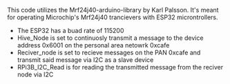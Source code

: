 This code utilizes the Mrf24j40-arduino-library by Karl Palsson. It's meant for operating Microchip's Mrf24j40 trancievers with ESP32 microntrollers.
  - The ESP32 has a buad rate of 115200
  - Hive_Node is set to continuosly transmit a message to the device address 0x6001 on the personal area netowrk 0xcafe
  - Reciver_node is set to recieve messages on the PAN 0xcafe and transmit said message via I2C as a slave device
  - RPi3B_I2C_Read is for reading the transmitted message from the reciver node via I2C
